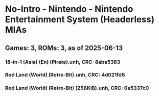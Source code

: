 # No-Intro - Nintendo - Nintendo Entertainment System (Headerless) MIAs
## Games: 3, ROMs: 3, as of 2025-06-13

### 18-in-1 (Asia) (En) (Pirate).unh, CRC: 8aba5383
### Rod Land (World) (Retro-Bit).unh, CRC: 4d021fd8
### Rod Land (World) (Retro-Bit) (256KiB).unh, CRC: 6a5337c0
